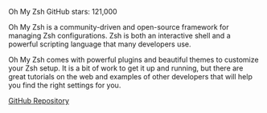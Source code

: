Oh My Zsh
GitHub stars: 121,000

Oh My Zsh is a community-driven and open-source framework for managing Zsh configurations. Zsh is both an interactive shell and a powerful scripting language that many developers use.

Oh My Zsh comes with powerful plugins and beautiful themes to customize your Zsh setup. It is a bit of work to get it up and running, but there are great tutorials on the web and examples of other developers that will help you find the right settings for you.

[GitHub Repository](https://github.com/ohmyzsh/ohmyzsh)
